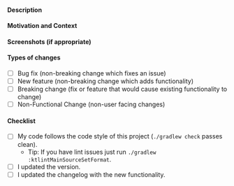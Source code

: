 <!-- Provide a general summary of your changes in the Title above -->

#### Description
<!-- Describe your changes in detail -->

#### Motivation and Context
<!-- Why is this change required? What problem does it solve? -->
<!-- If it fixes an open issue, please link to the issue here. -->

#### Screenshots (if appropriate)

#### Types of changes
<!-- What types of changes does your code introduce? Put an `x` in all the boxes that apply: -->
- [ ] Bug fix (non-breaking change which fixes an issue)
- [ ] New feature (non-breaking change which adds functionality)
- [ ] Breaking change (fix or feature that would cause existing functionality to change)
- [ ] Non-Functional Change (non-user facing changes)

#### Checklist
<!-- Go over all the following points, and put an `x` in all the boxes . -->
<!-- If you're unsure about any of these, don't hesitate to ask. I'm here to help! -->
- [ ] My code follows the code style of this project (`./gradlew check` passes clean).
  - Tip: If you have lint issues just run `./gradlew :ktlintMainSourceSetFormat`.
- [ ] I updated the version.
- [ ] I updated the changelog with the new functionality.
